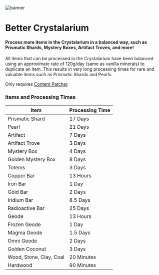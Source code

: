![banner](https://github.com/UncleArya/StardewMods/assets/100550741/84c49aea-20d4-43d9-986b-ee7cef8d5a59)

# Better Crystalarium

#### Process more items in the Crystalarium in a balanced way, such as Prismatic Shards, Mystery Boxes, Artifact Troves, and more!

All items that can be processed in the Crystalarium have been balanced using an approximate rate of 120g/day (same as vanilla minerals) to duplicate an item. This results in very long processing times for rare and valuable items such as Prismatic Shards and Pearls.

Only requires [Content Patcher](https://www.nexusmods.com/stardewvalley/mods/1915).

### Items and Processing Times

| Item                    | Processing Time |
| ----------------------- | --------------- |
| Prismatic Shard         | 17 Days         |
| Pearl                   | 21 Days         |
| Artifact                | 7 Days          |
| Artifact Trove          | 3 Days          |
| Mystery Box             | 4 Days          |
| Golden Mystery Box      | 8 Days          |
| Totems                  | 3 Days          |
| Copper Bar              | 13 Hours        |
| Iron Bar                | 1 Day           |
| Gold Bar                | 2 Days          |
| Iridium Bar             | 8.5 Days        |
| Radioactive Bar         | 25 Days         |
| Geode                   | 13 Hours        |
| Frozen Geode            | 1 Day           |
| Magma Geode             | 1.5 Days        |
| Omni Geode              | 2 Days          |
| Golden Coconut          | 3 Days          |
| Wood, Stone, Clay, Coal | 20 Minutes      |
| Hardwood                | 90 Minutes      |
